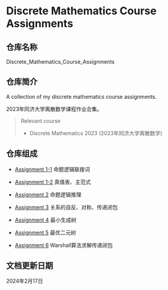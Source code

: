 # Discrete Mathematics Course Assignments

## 仓库名称

Discrete_Mathematics_Course_Assignments

## 仓库简介

A collection of my discrete mathematics course assignments.

2023年同济大学离散数学课程作业合集。

> Relevant course
> * Discrete Mathematics 2023 (2023年同济大学离散数学)

## 仓库组成

* [Assignment 1-1](Assignment_1_1)
命题逻辑联接词

* [Assignment 1-2](Assignment_1_2)
真值表、主范式

* [Assignment 2](Assignment_2)
命题逻辑推理

* [Assignment 3](Assignment_3)
关系的自反、对称、传递闭包

* [Assignment 4](Assignment_4)
最小生成树

* [Assignment 5](Assignment_5)
最优二元树

* [Assignment 6](Assignment_6)
Warshall算法求解传递闭包

## 文档更新日期

2024年2月17日
